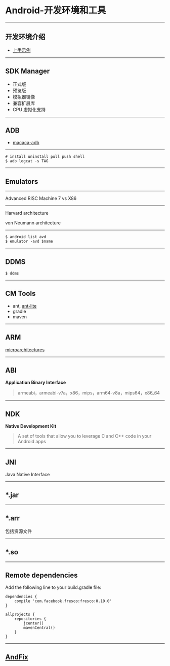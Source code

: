 # Android-开发环境和工具

- - -

## 开发环境介绍

- [上手示例](https://github.com/app-bootstrap/android-app-bootstrap)

- - -

## SDK Manager

- 正式版
- 预览版
- 模拟器镜像
- 兼容扩展库
- CPU 虚拟化支持

- - -

## ADB

- [macaca-adb](https://github.com/macacajs/macaca-adb)

- - -

```shell
# install uninstall pull push shell
$ adb logcat -s TAG
```

- - -

## Emulators

- - -

Advanced RISC Machine 7 vs X86

- - -

Harvard architecture

von Neumann architecture

- - -

```shell
$ android list avd
$ emulator -avd $name
```

- - -

## DDMS

```shell
$ ddms
```

- - -

## CM Tools

- ant, [ant-lite](https://github.com/xudafeng/ant-lite)
- gradle
- maven

- - -

## ARM

[microarchitectures](https://en.wikipedia.org/wiki/List_of_ARM_microarchitectures)

- - -

## ABI

**Application Binary Interface**

> armeabi，armeabi-v7a，x86，mips，arm64-v8a，mips64，x86_64

- - -

## NDK

**Native Development Kit**

> A set of tools that allow you to leverage C and C++ code in your Android apps

- - -

## JNI

Java Native Interface

- - -

## *.jar

- - -

## *.arr

包括资源文件

- - -

## *.so

- - -

## Remote dependencies

Add the following line to your build.gradle file:

```
dependencies {
    compile 'com.facebook.fresco:fresco:0.10.0'
}
```

```
allprojects {
    repositories {
        jcenter()
        mavenCentral()
    }
}
```

- - -

## [AndFix](https://github.com/alibaba/AndFix)
